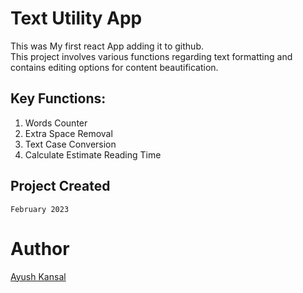 # Text Utility App
This was My first react App adding it to github.<br>
This project involves various functions regarding text formatting and contains editing options for content beautification.

## Key Functions:
1. Words Counter
2. Extra Space Removal
3. Text Case Conversion
4. Calculate Estimate Reading Time

## Project Created  
`February 2023`

# Author
[Ayush Kansal](https://linkedin.com/in/aykansal)




